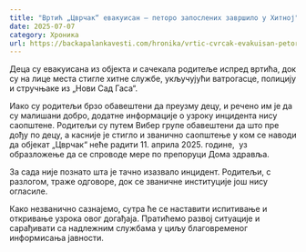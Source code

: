 ```yaml
---
title: "Вртић „Цврчак“ евакуисан – петоро запослених завршило у Хитној"
date: 2025-07-07
category: Хроника
url: https://backapalankavesti.com/hronika/vrtic-cvrcak-evakuisan-petoro-zaposlenih-zavrsilo-u-hitnoj/
---
```


Деца су евакуисана из објекта и сачекала родитеље испред вртића, док су на лице места стигле хитне службе, укључујући ватрогасце, полицију и стручњаке из „Нови Сад Гаса“.

Иако су родитељи брзо обавештени да преузму децу, и речено им је да су малишани добро, додатне информације о узроку инцидента нису саопштене. Родитељи су путем Вибер групе обавештени да што пре дођу по децу, а касније је стигло и званично саопштење у ком се наводи да објекат „Цврчак“ неће радити 11. априла 2025. године,  уз образложење да се спроводе мере по препоруци Дома здравља.

За сада није познато шта је тачно изазвало инцидент. Родитељи, с разлогом, траже одговоре, док се званичне институције још нису огласиле.

Како незванично сазнајемо, сутра ће се наставити испитивање и откривање узрока овог догађаја. Пратићемо развој ситуације и сарађивати са надлежним службама у циљу благовременог информисања јавности.
